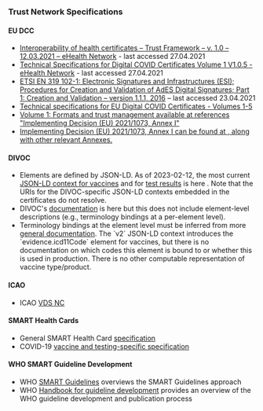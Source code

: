 
 

  
### Trust Network Specifications
 
<a name="trust-specfications"> </a>


  
  
#### EU DCC 

  
<ul>
    <li><a href="https://ec.europa.eu/health/sites/health/files/ehealth/docs/trust-framework_interoperability_certificates_en.pdf">Interoperability of health certificates – Trust Framework – v. 1.0 – 12.03.2021 – eHealth Network</a>  - last accessed 27.04.2021</li>
    <li><a href="https://ec.europa.eu/health/sites/health/files/ehealth/docs/digital-green-certificates_v1_en.pdf">Technical Specifications for Digital COVID Certificates Volume 1 V1.0.5  - eHealth Network</a> - last accessed 27.04.2021</li>
    <li><a href="https://www.etsi.org/deliver/etsi_en/319100_319199/31910201/01.01.01_60/en_31910201v010101p.pdf">ETSI EN 319 102-1: Electronic Signatures and Infrastructures (ESI); Procedures for Creation and Validation of AdES Digital Signatures; Part 1: Creation and Validation – version 1.1.1, 2016</a>  – last accessed 23.04.2021</li>
    <li><a href="https://health.ec.europa.eu/publications/technical-specifications-eu-digital-covid-certificates-volumes-1-5_en">Technical specifications for EU Digital COVID Certificates - Volumes 1-5 </a> </li>
    <li><a href="https://health.ec.europa.eu/system/files/2022-02/digital-covid-certificates_v1_en.pdf">Volume 1: Formats and trust management available at  references "Implementing Decision (EU) 2021/1073, Annex I"</a></li>
    <li><a href="https://eur-lex.europa.eu/legal-content/EN/TXT/uri=uriserv%3AOJ.L_.2021.230.01.0032.01.ENG)">Implementing Decision (EU) 2021/1073, Annex I can be found at , along with other relevant Annexes.</a></li>
  </ul>


  
####  DIVOC 

  
<ul>
    <li>Elements are defined by JSON-LD. As of 2023-02-12, the most current <a href="https://github.com/egovernments/DIVOC/blob/icmr/vaccination-context/vaccination-context.js">JSON-LD context for vaccines</a> and for <a href="https://github.com/egovernments/DIVOC/blob/icmr/test-certificate-context/test-certificate-context.js">test results</a> is here . Note that the URIs for the DIVOC-specific JSON-LD contexts embedded in the certificates do not resolve.</li>
    <li> DIVOC's <a href="https://divoc.digit.org">documentation</a> is here  but this does not include element-level descriptions (e.g., terminology bindings at a per-element level).</li>
    <li> Terminology bindings at the element level must be inferred from more <a href="https://divoc.digit.org/platform/divocs-verifiable-certificate-features/what-information-goes-into-a-qr-code">general documentation</a>.  The `v2` JSON-LD context introduces the `evidence.icd11Code` element for vaccines, but there is no documentation on which codes this element is bound to or whether this is used in production. There is no other computable representation of vaccine type/product.</li>
  </ul>


  
#### ICAO 

  
<ul>
    <li> ICAO <a href="https://www.icao.int/vdsnc-spec">VDS NC</a></li>
  </ul>


  
#### SMART Health Cards 

  
<ul>
    <li>General SMART Health Card <a href="https://spec.smarthealth.cards">specification</a> </li>
    <li>COVID-19 <a href="http://build.fhir.org/ig/HL7/fhir-shc-vaccination-ig">vaccine and testing-specific specification</a> </li>
  </ul>

    

  
  
#### WHO SMART Guideline Development 
  
<a name="smart-guidelines"> </a>

  
<ul>
    <li>WHO <a href="https://www.who.int/teams/digital-health-and-innovation/smart-guidelines">SMART Guidelines</a> overviews the SMART Guidelines approach</li>
    <li>WHO <a href="https://www.who.int/publications/i/item/9789241548960">Handbook for guideline development</a> provides an overview of the WHO guideline development and publication process</li>
  </ul>



  
